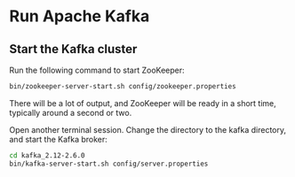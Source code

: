 # Run Apache Kafka
## Start the Kafka cluster
Run the following command to start ZooKeeper:
```bash
bin/zookeeper-server-start.sh config/zookeeper.properties
```
There will be a lot of output, and ZooKeeper will be ready in a short time, typically around a second or two.

Open another terminal session. Change the directory to the kafka directory, and start the Kafka broker:
```bash
cd kafka_2.12-2.6.0
bin/kafka-server-start.sh config/server.properties
```

